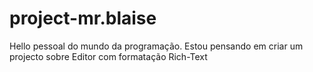 # project-mr.blaise
Hello pessoal do mundo da programação.
Estou pensando em criar um projecto sobre Editor com formatação Rich-Text
